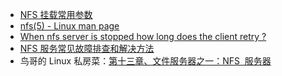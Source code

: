 - [NFS 挂载常用参数](https://bbs.huaweicloud.com/blogs/114222)
- [nfs(5) - Linux man page](https://linux.die.net/man/5/nfs)
- [When nfs server is stopped how long does the client retry ?](https://access.redhat.com/solutions/33108)
- [NFS 服务常见故障排查和解决方法](https://www.centos.bz/2018/02/nfs%e6%9c%8d%e5%8a%a1%e5%b8%b8%e8%a7%81%e6%95%85%e9%9a%9c%e6%8e%92%e6%9f%a5%e5%92%8c%e8%a7%a3%e5%86%b3%e6%96%b9%e6%b3%95/)
- 鸟哥的 Linux 私房菜：[第十三章、文件服务器之一：NFS  服务器](http://linux.vbird.org/linux_server/0330nfs.php)
